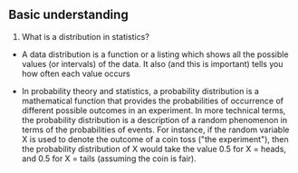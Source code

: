 ## Basic understanding

1. What is a distribution in statistics?

- A data distribution is a function or a listing which shows all the possible values (or intervals) of the data. It also (and this is important) 
tells you how often each value occurs

- In probability theory and statistics, a probability distribution is a mathematical function that provides the probabilities of 
occurrence of different possible outcomes in an experiment. In more technical terms, the probability distribution is a 
description of a random phenomenon in terms of the probabilities of events. For instance, if the random variable X is used 
to denote the outcome of a coin toss ("the experiment"), then the probability distribution of X would take the value 0.5 for 
X = heads, and 0.5 for X = tails (assuming the coin is fair).
